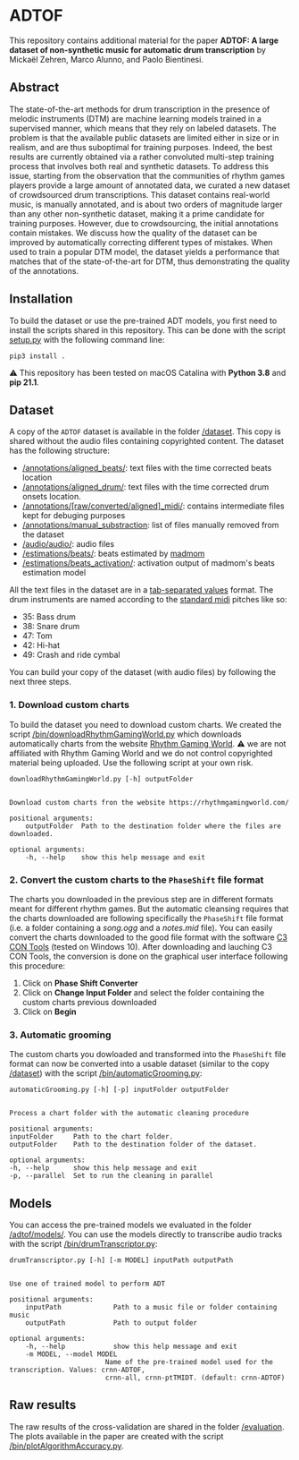 # ADTOF
This repository contains additional material for the paper **ADTOF: A large dataset of non-synthetic music for automatic drum transcription** by Mickaël Zehren, Marco Alunno, and Paolo Bientinesi.

## Abstract
The state-of-the-art methods for drum transcription in the presence of melodic instruments (DTM) are machine learning models trained in a supervised manner, which means that they rely on labeled datasets. The problem is that the available public datasets are limited either in size or in realism, and are thus suboptimal for training purposes. Indeed, the best results are currently obtained via a rather convoluted multi-step training process that involves both real and synthetic datasets. To address this issue, starting from the observation that the communities of rhythm games players provide a large amount of annotated data, we curated a new dataset of crowdsourced drum transcriptions. This dataset contains real-world music, is manually annotated, and is about two orders of magnitude larger than any other non-synthetic dataset, making it a prime candidate for training purposes. However, due to crowdsourcing, the initial annotations contain mistakes. We discuss how the quality of the dataset can be improved by automatically correcting different types of mistakes. When used to train a popular DTM model, the dataset yields a performance that matches that of the state-of-the-art for DTM, thus demonstrating the quality of the annotations.


## Installation
To build the dataset or use the pre-trained ADT models, you first need to install the scripts shared in this repository. This can be done with the script [setup.py](./setup.py) with the following command line:

    pip3 install .

:warning: This repository has been tested on macOS Catalina with **Python 3.8** and **pip 21.1**.


## Dataset
A copy of the `ADTOF` dataset is available in the folder [/dataset](/dataset). This copy is shared without the audio files containing copyrighted content. The dataset has the following structure:
- [/annotations/aligned_beats/](./dataset/annotations/aligned_beats/): text files with the time corrected beats location
- [/annotations/aligned_drum/](./dataset/annotations/aligned_drum/): text files with the time corrected drum onsets location. 
- [/annotations/[raw/converted/aligned]_midi/](./dataset/annotations/): contains intermediate files kept for debuging purposes
- [/annotations/manual_substraction](./dataset/annotations/manual_substraction): list of files manually removed from the dataset 
- [/audio/audio/](./dataset/audio/audio): audio files 
- [/estimations/beats/](./dataset/estimations/beats): beats estimated by [madmom](https://github.com/CPJKU/madmom)
- [/estimations/beats_activation/](./dataset/estimations/beats_activation): activation output of madmom's beats estimation model

All the text files in the dataset are in a [tab-separated values](https://en.wikipedia.org/wiki/Tab-separated_values) format. The drum instruments are named according to the [standard midi](https://en.wikipedia.org/wiki/General_MIDI#Percussive) pitches like so:
 - 35: Bass drum
 - 38: Snare drum 
 - 47: Tom
 - 42: Hi-hat
 - 49: Crash and ride cymbal

You can build your copy of the dataset (with audio files) by following the next three steps.

### 1. Download custom charts
To build the dataset you need to download custom charts. We created the script [/bin/downloadRhythmGamingWorld.py](/bin/downloadRhythmGamingWorld.py) which downloads automatically charts from the website [Rhythm Gaming World](https://rhythmgamingworld.com/). :warning: we are not affiliated with Rhythm Gaming World and we do not control copyrighted material being uploaded. Use the following script at your own risk.

    downloadRhythmGamingWorld.py [-h] outputFolder


    Download custom charts fron the website https://rhythmgamingworld.com/
    
    positional arguments:
        outputFolder  Path to the destination folder where the files are downloaded.
    
    optional arguments:
        -h, --help    show this help message and exit


### 2. Convert the custom charts to the `PhaseShift` file format
The charts you downloaded in the previous step are in different formats meant for different rhythm games. But the automatic cleansing requires that the charts downloaded are following specifically the `PhaseShift` file format (i.e. a folder containing a *song.ogg* and a *notes.mid* file). You can easily convert the charts downloaded to the good file format with the software [C3 CON Tools](https://rhythmgamingworld.com/forums/topic/c3-con-tools-v401-8142020-weve-only-just-begun/) (tested on Windows 10). After downloading and lauching C3 CON Tools, the conversion is done on the graphical user interface following this procedure:
1. Click on **Phase Shift Converter**
2. Click on **Change Input Folder** and select the folder containing the custom charts previous downloaded
3. Click on **Begin**

### 3. Automatic grooming
The custom charts you dowloaded and transformed into the `PhaseShift` file format can now be converted into a usable dataset (similar to the copy [/dataset](/dataset)) with the script [/bin/automaticGrooming.py](/bin/automaticGrooming.py):

    automaticGrooming.py [-h] [-p] inputFolder outputFolder


    Process a chart folder with the automatic cleaning procedure

    positional arguments:
    inputFolder     Path to the chart folder.
    outputFolder    Path to the destination folder of the dataset.

    optional arguments:
    -h, --help      show this help message and exit
    -p, --parallel  Set to run the cleaning in parallel


## Models
You can access the pre-trained models we evaluated in the folder [/adtof/models/](./adtof/models). You can use the models directly to transcribe audio tracks with the script [/bin/drumTranscriptor.py](/bin/drumTranscriptor.py):

    drumTranscriptor.py [-h] [-m MODEL] inputPath outputPath


    Use one of trained model to perform ADT
    
    positional arguments:
        inputPath             Path to a music file or folder containing music
        outputPath            Path to output folder
    
    optional arguments:
        -h, --help            show this help message and exit
        -m MODEL, --model MODEL
                            Name of the pre-trained model used for the transcription. Values: crnn-ADTOF,
                            crnn-all, crnn-ptTMIDT. (default: crnn-ADTOF)

## Raw results
The raw results of the cross-validation are shared in the folder [/evaluation](./evaluation). The plots available in the paper are created with the script [/bin/plotAlgorithmAccuracy.py](/bin/plotAlgorithmAccuracy.py).

